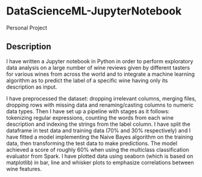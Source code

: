 # DataScienceML-JupyterNotebook

Personal Project

## Description

I have written a Jupyter notebook in Python in order to perform exploratory data analysis on a large number of wine reviews given by different tasters for various wines from across the world and to integrate a machine learning algorithm as to predict the label of a specific wine having only its description as input.

I have preprocessed the dataset: dropping irrelevant columns, merging files, dropping rows with missing data and renaming/casting columns to numeric data types. Then I have set up a pipeline with stages as it follows: tokenizing regular expressions, counting the words from each wine description and indexing the strings from the label column. I have split the dataframe in test data and training data (70% and 30% respectively) and I have fitted a model implementing the Naive Bayes algorithm on the training data, then transforming the test data to make predictions. The model achieved a score of roughly 60% when using the multiclass classification evaluator from Spark.  I have plotted data using seaborn (which is based on matplotlib) in bar, line and whisker plots to emphasize correlations between wine features.
